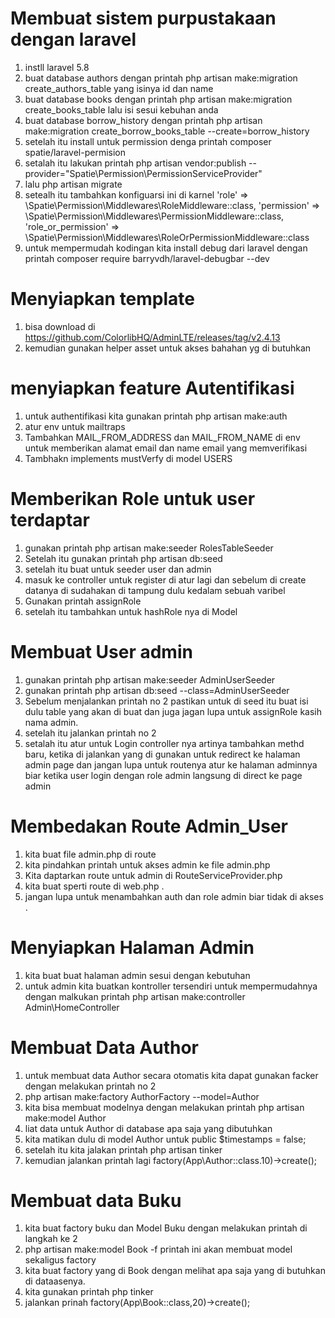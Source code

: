 # Membuat sistem purpustakaan dengan laravel
1. instll laravel 5.8
2. buat database authors dengan printah php artisan make:migration create_authors_table yang isinya id dan name
3. buat database books dengan printah php artisan make:migration create_books_table lalu isi sesui kebuhan anda
4. buat database borrow_history dengan printah php artisan make:migration create_borrow_books_table --create=borrow_history 
5. setelah itu install untuk permission denga  printah composer spatie/laravel-permision
6. setalah itu lakukan printah php artisan vendor:publish --provider="Spatie\Permission\PermissionServiceProvider"
7. lalu php artisan migrate 
8. setealh itu tambahkan konfiguarsi ini di karnel 
'role' => \Spatie\Permission\Middlewares\RoleMiddleware::class,
    'permission' => \Spatie\Permission\Middlewares\PermissionMiddleware::class,
    'role_or_permission' => \Spatie\Permission\Middlewares\RoleOrPermissionMiddleware::class
9. untuk mempermudah kodingan kita install debug dari laravel dengan printah
composer require barryvdh/laravel-debugbar --dev
# Menyiapkan template 
1. bisa download di https://github.com/ColorlibHQ/AdminLTE/releases/tag/v2.4.13
2. kemudian gunakan helper asset untuk akses bahahan yg di butuhkan
# menyiapkan feature Autentifikasi
1. untuk authentifikasi kita gunakan printah php artisan make:auth 
2. atur env untuk mailtraps
3. Tambahkan MAIL_FROM_ADDRESS dan MAIL_FROM_NAME di env untuk memberikan alamat email dan name email yang memverifikasi
4. Tambhakn implements mustVerfy di model USERS
# Memberikan Role untuk user terdaptar
1. gunakan printah php artisan make:seeder RolesTableSeeder
2. Setelah itu gunakan printah php artisan db:seed
3. setelah itu buat untuk seeder user dan admin
4. masuk ke controller untuk register di atur lagi dan sebelum di create datanya di sudahakan di tampung dulu kedalam sebuah varibel
5. Gunakan printah assignRole
6. setelah itu tambahkan untuk hashRole nya di Model
# Membuat User admin
1. gunakan printah php artisan make:seeder AdminUserSeeder
2. gunakan printah php artisan db:seed --class=AdminUserSeeder
3. Sebelum menjalankan printah no 2 pastikan untuk di seed itu buat isi dulu table yang akan di buat dan juga jagan lupa untuk assignRole kasih nama admin.
4. setelah itu jalankan printah no 2 
5. setalah itu atur untuk Login controller nya artinya tambahkan methd baru,
ketika di jalankan yang di gunakan untuk redirect ke halaman admin page dan jangan lupa untuk routenya atur ke halaman adminnya biar ketika user login dengan role admin langsung di direct ke page admin

# Membedakan Route Admin_User 
1. kita buat file admin.php di route
2. kita pindahkan printah untuk akses admin ke file admin.php
3. Kita daptarkan route untuk admin di RouteServiceProvider.php
4. kita buat sperti route di web.php .
5. jangan lupa untuk menambahkan auth dan role admin biar tidak di akses .

# Menyiapkan Halaman Admin
1. kita buat buat halaman admin sesui dengan kebutuhan
2. untuk admin kita buatkan kontroller tersendiri untuk mempermudahnya dengan malkukan printah php artisan make:controller Admin\\HomeController

# Membuat Data Author
1. untuk membuat data Author secara otomatis kita dapat gunakan facker dengan melakukan printah no 2
2. php artisan make:factory AuthorFactory --model=Author
3. kita bisa membuat modelnya dengan melakukan printah php artisan make:model Author
4. liat data untuk Author di database apa saja yang dibutuhkan
5. kita matikan dulu di model Author untuk public $timestamps = false;
6. setelah itu kita jalakan printah php artisan tinker
7. kemudian jalankan printah lagi factory(App\Author::class.10)->create();

# Membuat data Buku
1. kita buat factory buku dan Model Buku dengan melakukan printah di langkah ke 2
2. php artisan make:model Book -f printah ini akan membuat model sekaligus factory
3. kita buat factory yang di Book dengan melihat apa saja yang di butuhkan di dataasenya.
4. kita gunakan printah php tinker
5. jalankan prinah factory(App\Book::class,20)->create();





